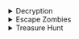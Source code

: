 <details><summary>Decryption</summary>

![](https://github.com/archishmanghos/code-images/blob/master/Codevita-2022-Decryption.png)

</details>



<details><summary>Escape Zombies</summary>

![](https://github.com/archishmanghos/code-images/blob/master/Codevita-2022-Escape-Zombies.png)

</details>



<details><summary>Treasure Hunt</summary>

![](https://github.com/archishmanghos/code-images/blob/master/Codevita-2022-Treasure-Hunt.png)

</details>
